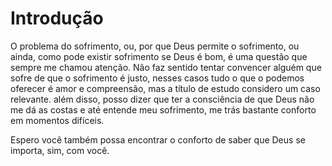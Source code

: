 # Introdução

O problema do sofrimento, ou, por que Deus permite o sofrimento, ou ainda, como pode existir sofrimento se Deus é bom, é uma questão que sempre me chamou atenção. Não faz sentido tentar convencer alguém que sofre de que o sofrimento é justo, nesses casos tudo o que o podemos oferecer é amor e compreensão, mas a título de estudo considero um caso  relevante. além disso,  posso dizer que ter a  consciência de que Deus não me dá as costas e  até entende meu sofrimento, me trás bastante conforto em momentos difíceis. 

Espero você também possa encontrar o conforto de saber que Deus se importa, sim, com você. 